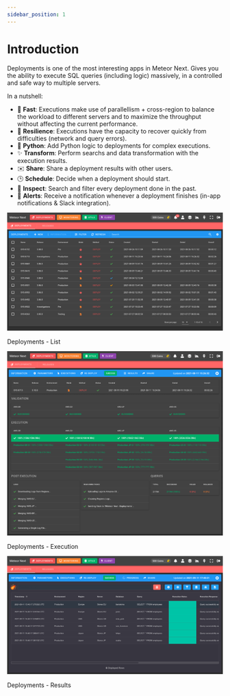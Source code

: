 ```yaml
---
sidebar_position: 1
---
```


# Introduction

Deployments is one of the most interesting apps in Meteor Next. Gives you the ability to execute SQL queries (including logic) massively, in a controlled and safe way to multiple servers.

In a nutshell:

- 🚀 **Fast**: Executions make use of parallellism + cross-region to balance the workload to different servers and to maximize the throughput without affecting the current performance.
- 💪 **Resilience**: Executions have the capacity to recover quickly from difficulties (network and query errors).
- 🐍 **Python**: Add Python logic to deployments for complex executions.
- ✨ **Transform**: Perform searchs and data transformation with the execution results.
- ✉️ **Share**: Share a deployment results with other users.
- 🕒 **Schedule**: Decide when a deployment should start.
- 🔎 **Inspect**: Search and filter every deployment done in the past.
- 🔔 **Alerts**: Receive a notification whenever a deployment finishes (in-app notifications & Slack integration).

![alt text](../../../assets/deployments/deployments.png "Deployments - List")

<p style={{textAlign:"center", marginTop:"-10px"}}>Deployments - List</p>

![alt text](../../../assets/deployments/execution.png "Deployments - Execution")

<p style={{textAlign:"center", marginTop:"-10px"}}>Deployments - Execution</p>

![alt text](../../../assets/deployments/results.png "Deployments - Results")

<p style={{textAlign:"center", marginTop:"-10px"}}>Deployments - Results</p>
